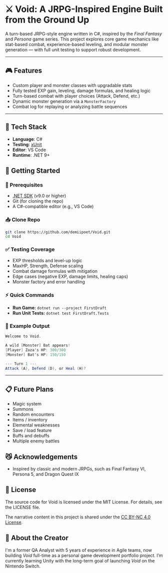 # ⚔️ Void: A JRPG-Inspired Engine Built from the Ground Up

A turn-based JRPG-style engine written in C#, inspired by the *Final Fantasy* and *Persona* game series.
This project explores core game mechanics like stat-based combat, experience-based leveling, and modular monster generation — with full unit testing to support robust development.

---

## 🎮 Features

- Custom player and monster classes with upgradable stats
- Fully tested EXP gain, leveling, damage formulas, and healing logic
- Turn-based combat with player choices (Attack, Defend, etc.)
- Dynamic monster generation via a `MonsterFactory`
- Combat log for replaying or analyzing battle sequences

---

## 🧰 Tech Stack

- **Language**: C#
- **Testing**: [xUnit](https://xunit.net/)
- **Editor**: VS Code
- **Runtime**: .NET 9+

## 🚀 Getting Started

### 🔧 Prerequisites

- [.NET SDK](https://dotnet.microsoft.com/en-us/download) (v9.0 or higher)
- Git (for cloning the repo)
- A C#-compatible editor (e.g., VS Code)

### 📥 Clone Repo

```bash
git clone https://github.com/demiipoet/Void.git
cd Void
```

### ✅ Testing Coverage
- EXP thresholds and level-up logic
- MaxHP, Strength, Defense scaling
- Combat damage formulas with mitigation
- Edge cases (negative EXP, damage limits, healing caps)
- Monster factory and error handling

### ⚡ Quick Commands
- **Run Game:** `dotnet run --project FirstDraft`
- **Run Unit Tests:** `dotnet test FirstDraft.Tests`

### 👾 Example Output
```csharp
Welcome to Void.

A wild [Monster] Bat appears!
[Player] Zaza's HP: 300/300
[Monster] Bat's HP: 150/150

--- Turn 1 ---
Attack (A), Defend (D), or Heal (H)?
```

---

## 📋 Future Plans
- Magic system
- Summons
- Random encounters
- Items / inventory
- Elemental weaknesses
- Save / load feature
- Buffs and debuffs
- Multiple enemy battles

## 😼 Acknowledgements
- Inspired by classic and modern JRPGs, such as Final Fantasy VI, Persona 5, and Dragon Quest IX

## 📄 License
The source code for Void is licensed under the MIT License. For details, see the LICENSE file.

The narrative content in this project is shared under the [CC BY-NC 4.0 License](https://creativecommons.org/licenses/by-nc/4.0/).

## 🙋 About the Creator

I'm a former QA Analyst with 5 years of experience in Agile teams, now building *Void* full-time as a personal game development portfolio project. I’m currently learning Unity with the long-term goal of launching *Void* on the Nintendo Switch.


